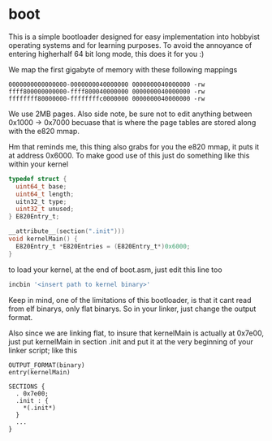 # boot
This is a simple bootloader designed for easy implementation into hobbyist operating systems and for learning purposes. 
To avoid the annoyance of entering higherhalf 64 bit long mode, this does it for you :)

We map the first gigabyte of memory with these following mappings
```
0000000000000000-0000000040000000 0000000040000000 -rw
ffff800000000000-ffff800040000000 0000000040000000 -rw
ffffffff80000000-ffffffffc0000000 0000000040000000 -rw
```
We use 2MB pages. Also side note, be sure not to edit anything between 0x1000 -> 0x7000 becuase that is where 
the page tables are stored along with the e820 mmap.

Hm that reminds me, this thing also grabs for you the e820 mmap, it puts it at address 0x6000.
To make good use of this just do something like this within your kernel
```c
typedef struct {
  uint64_t base;
  uint64_t length;
  uitn32_t type;
  uint32_t unused;
} E820Entry_t;

__attribute__(section(".init")))
void kernelMain() {
  E820Entry_t *E820Entries = (E820Entry_t*)0x6000;
}
```
to load your kernel, at the end of boot.asm, just edit this line too 
```asm
incbin '<insert path to kernel binary>'
```
Keep in mind, one of the limitations of this bootloader, is that it cant read from elf binarys, only flat binarys.
So in your linker, just change the output format.

Also since we are linking flat, to insure that kernelMain is actually at 0x7e00, just put kernelMain in section .init and put
it at the very beginning of your linker script; like this 
```ld
OUTPUT_FORMAT(binary)
entry(kernelMain)

SECTIONS {
  . 0x7e00;
  .init : { 
    *(.init*)
  } 
  ...
}
```
